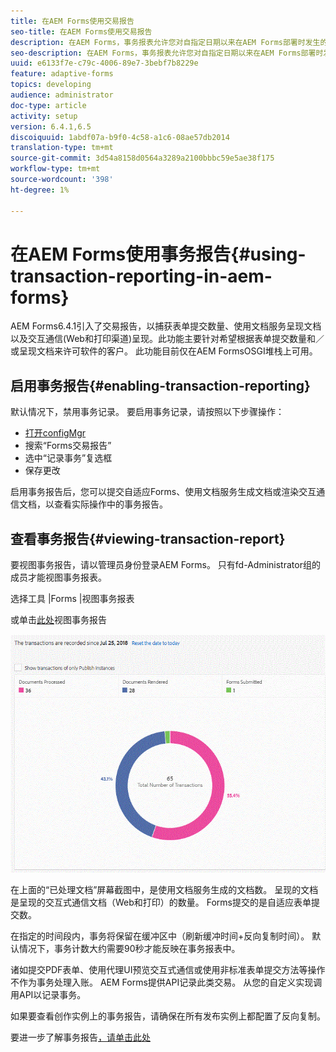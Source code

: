 ```yaml
---
title: 在AEM Forms使用交易报告
seo-title: 在AEM Forms使用交易报告
description: 在AEM Forms，事务报表允许您对自指定日期以来在AEM Forms部署时发生的所有事务进行计数。
seo-description: 在AEM Forms，事务报表允许您对自指定日期以来在AEM Forms部署时发生的所有事务进行计数。
uuid: e6133f7e-c79c-4006-89e7-3bebf7b8229e
feature: adaptive-forms
topics: developing
audience: administrator
doc-type: article
activity: setup
version: 6.4.1,6.5
discoiquuid: 1abdf07a-b9f0-4c58-a1c6-08ae57db2014
translation-type: tm+mt
source-git-commit: 3d54a8158d0564a3289a2100bbbc59e5ae38f175
workflow-type: tm+mt
source-wordcount: '398'
ht-degree: 1%

---
```



# 在AEM Forms使用事务报告{#using-transaction-reporting-in-aem-forms}

AEM Forms6.4.1引入了交易报告，以捕获表单提交数量、使用文档服务呈现文档以及交互通信(Web和打印渠道)呈现。此功能主要针对希望根据表单提交数量和／或呈现文档来许可软件的客户。 此功能目前仅在AEM FormsOSGI堆栈上可用。

## 启用事务报告{#enabling-transaction-reporting}

默认情况下，禁用事务记录。 要启用事务记录，请按照以下步骤操作：

* [打开configMgr](http://localhost:4502/system/console/configMgr)
* 搜索“Forms交易报告”
* 选中“记录事务”复选框
* 保存更改

启用事务报告后，您可以提交自适应Forms、使用文档服务生成文档或渲染交互通信文档，以查看实际操作中的事务报告。

## 查看事务报告{#viewing-transaction-report}

要视图事务报告，请以管理员身份登录AEM Forms。 只有fd-Administrator组的成员才能视图事务报表。

选择工具 |Forms |视图事务报表

或单击[此处](http://localhost:4502/mnt/overlay/fd/transaction/gui/content/report.html)视图事务报告

![TransctionReporting](assets/transactionreporting.gif)

在上面的“已处理文档”屏幕截图中，是使用文档服务生成的文档数。 呈现的文档是呈现的交互式通信文档（Web和打印）的数量。 Forms提交的是自适应表单提交数。

在指定的时间段内，事务将保留在缓冲区中（刷新缓冲时间+反向复制时间）。 默认情况下，事务计数大约需要90秒才能反映在事务报表中。

诸如提交PDF表单、使用代理UI预览交互式通信或使用非标准表单提交方法等操作不作为事务处理入账。 AEM Forms提供API记录此类交易。 从您的自定义实现调用API以记录事务。

如果要查看创作实例上的事务报告，请确保在所有发布实例上都配置了反向复制。

要进一步了解事务报告[，请单击此处](https://helpx.adobe.com/experience-manager/6-4/forms/using/transaction-reports-overview.html)

